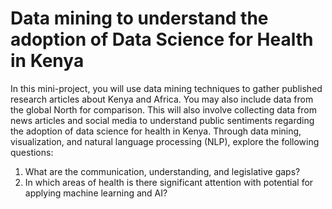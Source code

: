 # Data mining to understand the adoption of Data Science for Health in Kenya
In this mini-project, you will use data mining techniques to gather published research articles about Kenya and Africa. You may also include data from the global North for comparison. This will also involve collecting data from news articles and social media to understand public sentiments regarding the adoption of data science for health in Kenya. Through data mining, visualization, and natural language processing (NLP), explore the following questions:
1. What are the communication, understanding, and legislative gaps?
2. In which areas of health is there significant attention with potential for applying machine learning and AI?
